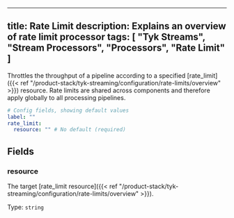 
---
title: Rate Limit
description: Explains an overview of rate limit processor
tags: [ "Tyk Streams", "Stream Processors", "Processors", "Rate Limit" ]
---

Throttles the throughput of a pipeline according to a specified [rate_limit]({{< ref "/product-stack/tyk-streaming/configuration/rate-limits/overview" >}}) resource. Rate limits are shared across components and therefore apply globally to all processing pipelines.

```yml
# Config fields, showing default values
label: ""
rate_limit:
  resource: "" # No default (required)
```

## Fields

### resource

The target [rate_limit resource]({{< ref "/product-stack/tyk-streaming/configuration/rate-limits/overview" >}}).


Type: `string`  
